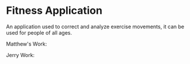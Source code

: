 # Fitness Application
An application used to correct and analyze exercise movements, it can be used for people of all ages.


Matthew's Work:



Jerry Work:





